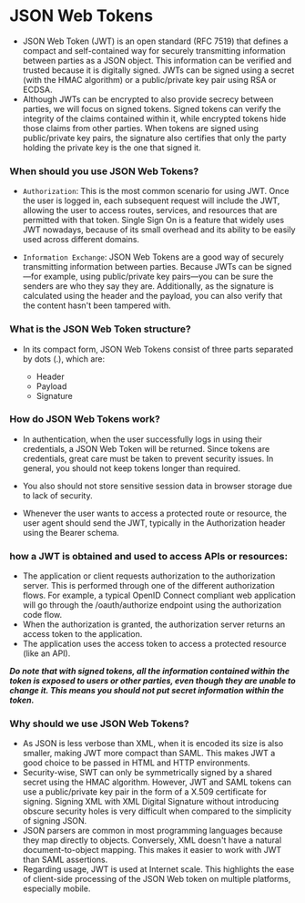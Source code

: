 
# JSON Web Tokens
* JSON Web Token (JWT) is an open standard (RFC 7519) that defines a compact and self-contained way for securely transmitting information between parties as a JSON object. 
This information can be verified and trusted because it is digitally signed. JWTs can be signed using a secret (with the HMAC algorithm) or a public/private
key pair using RSA or ECDSA.
* Although JWTs can be encrypted to also provide secrecy between parties, we will focus on signed tokens. Signed tokens can verify the integrity of the claims 
contained within it, while encrypted tokens hide those claims from other parties. When tokens are signed using public/private key pairs, the signature 
also certifies that only the party holding the private key is the one that signed it.
### When should you use JSON Web Tokens?
  * `Authorization`: This is the most common scenario for using JWT. Once the user is logged in, each subsequent request will include the JWT, allowing the user to access 
routes, services, and resources that are permitted with that token. Single Sign On is a feature that widely uses JWT nowadays, because of its small overhead and its ability to be easily used across different domains.

  * `Information Exchange`: JSON Web Tokens are a good way of securely transmitting information between parties. Because JWTs can be signed—for example, using public/private
key pairs—you can be sure the senders are who they say they are. Additionally, as the signature is calculated using the header and the payload, you can also verify that
the content hasn't been tampered with.
### What is the JSON Web Token structure?
* In its compact form, JSON Web Tokens consist of three parts separated by dots (.), which are:

  * Header
  * Payload
  * Signature
### How do JSON Web Tokens work?
* In authentication, when the user successfully logs in using their credentials, a JSON Web Token will be returned. Since tokens are credentials, great care
must be taken to prevent security issues. In general, you should not keep tokens longer than required.
* You also should not store sensitive session data in browser storage due to lack of security.

* Whenever the user wants to access a protected route or resource, the user agent should send the JWT, typically in the Authorization header using the Bearer schema.
### how a JWT is obtained and used to access APIs or resources:
* The application or client requests authorization to the authorization server. This is performed through one of the different authorization flows. For example, a
typical OpenID Connect compliant web application will go through the /oauth/authorize endpoint using the authorization code flow.
* When the authorization is granted, the authorization server returns an access token to the application.
* The application uses the access token to access a protected resource (like an API).

***Do note that with signed tokens, all the information contained within the token is exposed to users or other parties, even though they are unable to change it. 
This means you should not put secret information within the token.***

### Why should we use JSON Web Tokens?
* As JSON is less verbose than XML, when it is encoded its size is also smaller, making JWT more compact than SAML. This makes JWT a good choice to be passed 
in HTML and HTTP environments.
* Security-wise, SWT can only be symmetrically signed by a shared secret using the HMAC algorithm. However, JWT and SAML tokens can use a public/private key
pair in the form of a X.509 certificate for signing. Signing XML with XML Digital Signature without introducing obscure security holes is very difficult when 
compared to the simplicity of signing JSON.
* JSON parsers are common in most programming languages because they map directly to objects. Conversely, XML doesn't have a natural document-to-object mapping. 
This makes it easier to work with JWT than SAML assertions.
* Regarding usage, JWT is used at Internet scale. This highlights the ease of client-side processing of the JSON Web token on multiple platforms, especially mobile.





